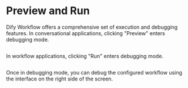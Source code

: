 # Preview and Run

Dify Workflow offers a comprehensive set of execution and debugging features. In conversational applications, clicking "Preview" enters debugging mode.

<figure><img src="https://assets-docs.dify.ai/img/en/debug-and-preview/e6e08873be2aa00d56d5cdfb59819747.webp" alt=""><figcaption></figcaption></figure>

In workflow applications, clicking "Run" enters debugging mode.

<figure><img src="https://assets-docs.dify.ai/img/en/debug-and-preview/59f69eaf687ac60085726854fd381326.webp" alt=""><figcaption></figcaption></figure>

Once in debugging mode, you can debug the configured workflow using the interface on the right side of the screen.
